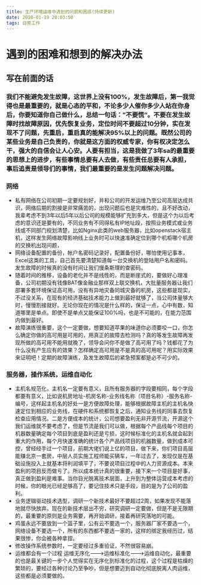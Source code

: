 ```yaml
---
title: 生产环境运维中遇到的问题和困惑(持续更新)
date: 2018-01-19 20:03:50
tags: 日常工作
---
```

# 遇到的困难和想到的解决办法
## 写在前面的话
### 我们不能避免发生故障，这世界上没有100%，发生故障后，第一我觉得也是最重要的，就是心态的平和，不论多少人催你多少人站在你身后，你要知道你自己做什么，总结一句话：”不要慌“。不要在发生故障时找故障原因，优先恢复业务，定位时间不要超过10分钟，实在发现不了问题，先重启，重启真的能解决95%以上的问题。既然公司的某些业务是自己负责的，你就是这方面的权威专家，你有权决定怎么干，强大的自信会让人心安。人要有担当，这是我做了3年sa的最重要的思想上的进步，有些事情总要有人去做，有些责任总要有人承担，事后追责是领导们的事情，我们最重要的是发生问题解决问题。


### 网络
- 私有网络在公司初期一定要规划好，并和公司的开发运维乃至公司高层达成共识，网络后期的割接是非常痛苦的，出现问题后也是灾难性的，且不好改动，我辈考虑不到3年以后5年以后公司的规模能够扩充到多大，但是这个为以后考虑的意识还是要有的，不同业务有不同得私有IP地址段，按照业务模式或业务线或不同部门规划清楚，比如Nginx此类的web服务器，比如openstack宿主机，这样发生网络故障影响线上业务时可以快速准确定位到哪个机柜哪个机房的交换机出现问题，
- 网络设备配置的备份，帐户名密码记录好，配置备份好，哪怕使用记事本，Excel这类的工具，自己首先要清楚知道每一台交换机的登陆用户名和密码。发生故障的时候真的没有时间让我们慢条斯理的查密码。
- 随着时间的推移，设备的老化并不是线性的，而是断崖式的，要做好心理准备，公司初期没有钱像BAT像金融业那样双上联交换机，大批量服务器让我们部署多套环境保证高可用，没有有异地灾备同城灾备的机房，这些都是现实，不过没关系，在现有的经济基础技术能力上做到最好就够了，当公司体量够大时，慢慢割接就好。无论你现在的情况是什么样的，保证一点，心中有数，知道哪里是单点。即使不是单点又能保证100%吗，也是不可能的，在能力范围内做到最好。
- 故障演练很重要，这个一定要做，想要知道苹果的味道你必须要咬一口，你怎么确定你做的高可用是可用的，用真正的故障去检测吗？真的等发生故障再发现所做的高可用不能用就晚了，领导会问你不是做了高可用了吗？钱都花了为什么没有产生应有的效果？怎样确定高可用是不是真的高可用呢？用实际效果来证明吧！定期的故障演练，及发生故障后的紧急预案都是必不可少的。

### 服务器，操作系统，运维自动化
- 主机名规范化，主机名一定要有意义，且所有服务器的字段要相同，每个字段都要有意义，比如说机房地址-机房名称-业务线名称（项目名称）-服务名称-编号，这样起主机名的好处一是方便故障处理，能够根据故障主机的主机名快速定位到相应的业务线，在硬件和系统都恢复之后，通知业务线的同事去恢复检查应用情况。二是方便成本的统计，公司想要盈利无非开源节流，开源这个我们运维就不要考虑了，但是节流是我们可以做，根据每个产品线每个项目的机器数量确定每个项目到底是盈利还是亏损，这时候标准化的主机名就会起到重大的作用，每个月快速准确的统计各个产品线项目的机器数量，做到成本可控，曾经经手过一个项目，前期大佬们说上亿的项目，做下来，你们项目高层能赚北京一套房，中层人员实施工程师能买辆车，一年过去了，发现仅是在基础设施投入上就基本将利润填平了，不要说项目过程中的人力资源成本。本来盈利的项目反而做亏了。所以成本统计真的很重要，接下来一个项目是好事，真正做到盈利是难事。当你目光脱离技术层面，上升到为整体运营成本考虑的时候，你的眼光已经足够高了，要记住技术只是手段，目的是为了公司的盈利。
- 业务逻辑驱动技术选型，调研一个新技术最好不要超过2周，如果发现不能落地就尽快放弃。现在的新技术层出不穷，研究调研一定要做，但是不是无限期的，最重要的原则是业务需要，再开始调研，接着再研究落地的可能。
- 鸡蛋永远不要放到一个篮子里，公有云不要选一个，服务器厂家不要选一个，网络设备不要选一个，所有的东西都不要选一家的，这样的绑定我经历过，结果很惨，你会被各种拿捏。
- 修改操作系统参数时，一定要经过多重验证，不然很容易崩。
- 运维都会有一个过程 运维无序化--->运维标准化--->运维自动化，最重要的也是最关键的一步个人觉得实在无序化到标准化的过程，这个过程是枯燥的繁琐的，要经过各种讨论乃至争吵，但是想要迈到自动化彻底脱离人肉运维，这些都是必须要做的。

